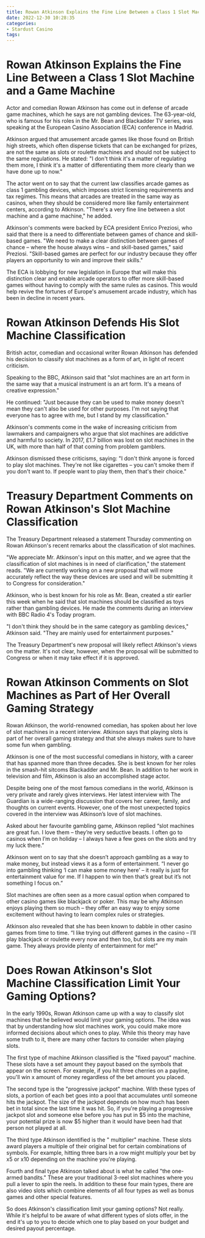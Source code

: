 ```yaml
---
title: Rowan Atkinson Explains the Fine Line Between a Class 1 Slot Machine and a Game Machine
date: 2022-12-30 10:28:35
categories:
- Stardust Casino
tags:
---
```



#  Rowan Atkinson Explains the Fine Line Between a Class 1 Slot Machine and a Game Machine

Actor and comedian Rowan Atkinson has come out in defense of arcade game machines, which he says are not gambling devices. The 63-year-old, who is famous for his roles in the Mr. Bean and Blackadder TV series, was speaking at the European Casino Association (ECA) conference in Madrid.

Atkinson argued that amusement arcade games like those found on British high streets, which often dispense tickets that can be exchanged for prizes, are not the same as slots or roulette machines and should not be subject to the same regulations. He stated: "I don't think it's a matter of regulating them more, I think it's a matter of differentiating them more clearly than we have done up to now."

The actor went on to say that the current law classifies arcade games as class 1 gambling devices, which imposes strict licensing requirements and tax regimes. This means that arcades are treated in the same way as casinos, when they should be considered more like family entertainment centers, according to Atkinson. "There's a very fine line between a slot machine and a game machine," he added.

Atkinson's comments were backed by ECA president Enrico Preziosi, who said that there is a need to differentiate between games of chance and skill-based games. "We need to make a clear distinction between games of chance – where the house always wins – and skill-based games," said Preziosi. "Skill-based games are perfect for our industry because they offer players an opportunity to win and improve their skills."

The ECA is lobbying for new legislation in Europe that will make this distinction clear and enable arcade operators to offer more skill-based games without having to comply with the same rules as casinos. This would help revive the fortunes of Europe's amusement arcade industry, which has been in decline in recent years.

#  Rowan Atkinson Defends His Slot Machine Classification

British actor, comedian and occasional writer Rowan Atkinson has defended his decision to classify slot machines as a form of art, in light of recent criticism.

Speaking to the BBC, Atkinson said that "slot machines are an art form in the same way that a musical instrument is an art form. It's a means of creative expression."

He continued: "Just because they can be used to make money doesn't mean they can't also be used for other purposes. I'm not saying that everyone has to agree with me, but I stand by my classification."

Atkinson's comments come in the wake of increasing criticism from lawmakers and campaigners who argue that slot machines are addictive and harmful to society. In 2017, £1.7 billion was lost on slot machines in the UK, with more than half of that coming from problem gamblers.

Atkinson dismissed these criticisms, saying: "I don't think anyone is forced to play slot machines. They're not like cigarettes – you can't smoke them if you don't want to. If people want to play them, then that's their choice."

#  Treasury Department Comments on Rowan Atkinson's Slot Machine Classification

The Treasury Department released a statement Thursday commenting on Rowan Atkinson's recent remarks about the classification of slot machines.

"We appreciate Mr. Atkinson's input on this matter, and we agree that the classification of slot machines is in need of clarification," the statement reads. "We are currently working on a new proposal that will more accurately reflect the way these devices are used and will be submitting it to Congress for consideration."

Atkinson, who is best known for his role as Mr. Bean, created a stir earlier this week when he said that slot machines should be classified as toys rather than gambling devices. He made the comments during an interview with BBC Radio 4's Today program.

"I don't think they should be in the same category as gambling devices," Atkinson said. "They are mainly used for entertainment purposes."

The Treasury Department's new proposal will likely reflect Atkinson's views on the matter. It's not clear, however, when the proposal will be submitted to Congress or when it may take effect if it is approved.

#  Rowan Atkinson Comments on Slot Machines as Part of Her Overall Gaming Strategy

Rowan Atkinson, the world-renowned comedian, has spoken about her love of slot machines in a recent interview. Atkinson says that playing slots is part of her overall gaming strategy and that she always makes sure to have some fun when gambling.

Atkinson is one of the most successful comedians in history, with a career that has spanned more than three decades. She is best known for her roles in the smash-hit sitcoms Blackadder and Mr. Bean. In addition to her work in television and film, Atkinson is also an accomplished stage actor.

Despite being one of the most famous comedians in the world, Atkinson is very private and rarely gives interviews. Her latest interview with The Guardian is a wide-ranging discussion that covers her career, family, and thoughts on current events. However, one of the most unexpected topics covered in the interview was Atkinson’s love of slot machines.

Asked about her favourite gambling game, Atkinson replied “slot machines are great fun. I love them – they’re very seductive beasts. I often go to casinos when I’m on holiday – I always have a few goes on the slots and try my luck there.”

Atkinson went on to say that she doesn’t approach gambling as a way to make money, but instead views it as a form of entertainment. “I never go into gambling thinking ‘I can make some money here’ – it really is just for entertainment value for me. If I happen to win then that’s great but it’s not something I focus on.”

Slot machines are often seen as a more casual option when compared to other casino games like blackjack or poker. This may be why Atkinson enjoys playing them so much – they offer an easy way to enjoy some excitement without having to learn complex rules or strategies.

Atkinson also revealed that she has been known to dabble in other casino games from time to time. “I like trying out different games in the casino – I’ll play blackjack or roulette every now and then too, but slots are my main game. They always provide plenty of entertainment for me!”

#  Does Rowan Atkinson's Slot Machine Classification Limit Your Gaming Options?

In the early 1990s, Rowan Atkinson came up with a way to classify slot machines that he believed would limit your gaming options. The idea was that by understanding how slot machines work, you could make more informed decisions about which ones to play. While this theory may have some truth to it, there are many other factors to consider when playing slots.

The first type of machine Atkinson classified is the "fixed payout" machine. These slots have a set amount they payout based on the symbols that appear on the screen. For example, if you hit three cherries on a payline, you'll win x amount of money regardless of the bet amount you placed.

The second type is the "progressive jackpot" machine. With these types of slots, a portion of each bet goes into a pool that accumulates until someone hits the jackpot. The size of the jackpot depends on how much has been bet in total since the last time it was hit. So, if you're playing a progressive jackpot slot and someone else before you has put in $5 into the machine, your potential prize is now $5 higher than it would have been had that person not played at all.

The third type Atkinson identified is the " multiplier" machine. These slots award players a multiple of their original bet for certain combinations of symbols. For example, hitting three bars in a row might multiply your bet by x5 or x10 depending on the machine you're playing.

Fourth and final type Atkinson talked about is what he called "the one-armed bandits." These are your traditional 3-reel slot machines where you pull a lever to spin the reels. In addition to these four main types, there are also video slots which combine elements of all four types as well as bonus games and other special features.

So does Atkinson's classification limit your gaming options? Not really. While it's helpful to be aware of what different types of slots offer, in the end it's up to you to decide which one to play based on your budget and desired payout percentage.